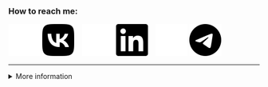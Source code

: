 <!-- 
#

---
-->
### How to reach me:

[vk-light]: https://vk.com/zubrailx#gh-dark-mode-only
[vk-dark]: https://vk.com/zubrailx#gh-light-mode-only
[linkedin-light]: https://www.linkedin.com/in/nikita-kulakov-8a21b7203#gh-dark-mode-only
[linkedin-dark]: https://www.linkedin.com/in/nikita-kulakov-8a21b7203#gh-light-mode-only
[telegram-light]: https://t.me/zubrailx#gh-dark-mode-only
[telegram-dark]: https://t.me/zubrailx#gh-light-mode-only

[![website](icons/vk-light.svg)][vk-light]
[![website](icons/vk-dark.svg)][vk-dark]
&nbsp;&nbsp;
[![website](icons/linkedin-light.svg)][linkedin-light]
[![website](icons/linkedin-dark.svg)][linkedin-dark]
&nbsp;&nbsp;
[![website](icons/telegram-light.svg)][telegram-light]
[![website](icons/telegram-dark.svg)][telegram-dark]

<!--
---
### Technical Skills:

For for information check out my resume.

#### Languages:
[<img height="32" src="https://cdn.jsdelivr.net/gh/devicons/devicon/icons/c/c-original.svg" />]()
&nbsp;
[<img height="32" src="https://cdn.jsdelivr.net/gh/devicons/devicon/icons/java/java-original.svg" />]()
&nbsp;
[<img height="32" src="./icons/sql.svg" />]()
&nbsp;
[<img height="32" src="https://cdn.jsdelivr.net/gh/devicons/devicon/icons/python/python-original.svg" />]()
&nbsp;
[<img height="32" src="https://cdn.jsdelivr.net/gh/devicons/devicon/icons/javascript/javascript-original.svg" />]()
[<img height="32" src="https://cdn.jsdelivr.net/gh/devicons/devicon/icons/jquery/jquery-plain-wordmark.svg" />]()
&nbsp;
[<img height="32" src="https://cdn.jsdelivr.net/gh/devicons/devicon/icons/nodejs/nodejs-original.svg" />]()
&nbsp;
[<img height="32" src="https://cdn.jsdelivr.net/gh/devicons/devicon/icons/html5/html5-original.svg" />]()
&nbsp;
[<img height="32" src="https://cdn.jsdelivr.net/gh/devicons/devicon/icons/css3/css3-original.svg" />]()
[<img height="32" src="https://cdn.jsdelivr.net/gh/devicons/devicon/icons/sass/sass-original.svg" />]()
&nbsp;
[<img height="32" src="https://raw.githubusercontent.com/github/explore/80688e429a7d4ef2fca1e82350fe8e3517d3494d/topics/latex/latex.png">]()


#### Frameworks:

[<img height="32" src="https://cdn.jsdelivr.net/gh/devicons/devicon/icons/spring/spring-original.svg" />]()
&nbsp;
[<img height="32" src="./icons/hibernate.png"/>]()

#### Tools:
[<img height="32" src="https://cdn.jsdelivr.net/gh/devicons/devicon/icons/git/git-original.svg" />]()
&nbsp;
[<img height="32" src="https://cdn.jsdelivr.net/gh/devicons/devicon/icons/postgresql/postgresql-plain-wordmark.svg" />]()
[<img height="32" src="https://cdn.jsdelivr.net/gh/devicons/devicon/icons/oracle/oracle-original.svg" />]()

#### Additional experience:


---
### Professional experience:


---
### Personal projects:

-->
---
<details>
<summary>More information</summary>


#### Github Stats:

<p align="left"><img src="https://komarev.com/ghpvc/?username=zubrailx&label=Profile%20views&color=0e75b6&style=flat" alt="zubrailx" /></p>
  
|[![Statistics](https://github-readme-stats-theta-bice-81.vercel.app/api?username=zubrailx&include_all_commits=true&count_private=true&hide_rank=true&disable_animations=true&hide_border=true&theme=dark&bg_color=0d1117&text_color=cccccc&hide_title=true&show_icons=true)][theme-dark] [![Statistics](https://github-readme-stats-theta-bice-81.vercel.app/api?username=zubrailx&include_all_commits=true&count_private=true&hide_rank=true&disable_animations=true&hide_border=true&theme=light&hide_title=true&show_icons=true)][theme-light] |
|-|

</details>

[theme-dark]: https://github.com/zubrailx/zubrailx/#gh-dark-mode-only
[theme-light]: https://github.com/zubrailx/zubrailx/#gh-light-mode-only
